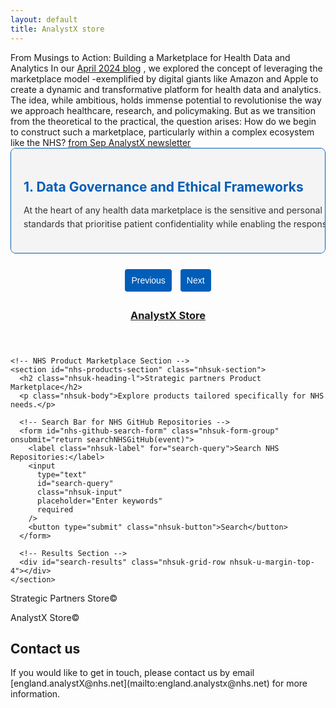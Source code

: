 ```yaml
--- 
layout: default
title: AnalystX store
---
```


<section class="nhsuk-section">
<head>
From Musings to Action: Building a Marketplace for Health Data and Analytics
</head>
<body>	In our <a href="https://www.linkedin.com/newsletters/analystx-news-7029621632147054592/">April 2024 blog</a> , we explored the concept of leveraging the marketplace model -exemplified by digital giants like Amazon and Apple to create a dynamic and transformative platform for health data and analytics. The idea, while ambitious, holds immense potential to revolutionise the way we approach healthcare, research, and policymaking. But as we transition from the theoretical to the practical, the question arises: How do we begin to construct such a marketplace, particularly within a complex ecosystem like the NHS? <a href="https://www.linkedin.com/pulse/september-2024-updates-analystx-rfbqe/?trackingId=4HbLlNskR5GtToACgCph0w%3D%3D">from Sep AnalystX newsletter</a></body>

<section> 
<html lang="en">
<head>
  <meta charset="UTF-8">
  <meta name="viewport" content="width=device-width, initial-scale=1.0">
  <title>NHS Health Data Marketplace Carousel</title>
  <link rel="stylesheet" href="https://design-system.digital.nhs.uk/cdn/v0.176.0/stylesheets/nhsd-frontend.css">
  <style>
    .carousel-container {
      max-width: 800px;
      margin: 0 auto;
      position: relative;
      overflow: hidden;
      border: 1px solid #005eb8;
      border-radius: 8px;
    }
    .carousel {
      display: flex;
      transition: transform 0.5s ease-in-out;
      width: 500%;
    }
    .carousel-item {
      flex: 1 0 100%;
      padding: 20px;
      box-sizing: border-box;
      background-color: #f4f4f4;
    }
    .carousel-title {
      font-size: 1.5em;
      color: #005eb8;
      margin-bottom: 10px;
    }
    .carousel-text {
      font-size: 1em;
      line-height: 1.6;
      color: #333;
    }
    .carousel-controls {
      text-align: center;
      margin: 20px 0;
    }
    .carousel-controls button {
      background-color: #005eb8;
      border: none;
      color: white;
      padding: 10px;
      margin: 5px;
      cursor: pointer;
      border-radius: 4px;
      font-size: 1em;
    }
    .carousel-controls button:focus {
      outline: none;
    }
  </style>
</head>
<body>
  <div class="carousel-container">
    <div class="carousel" id="carousel">
      <div class="carousel-item">
        <h2 class="carousel-title">1. Data Governance and Ethical Frameworks</h2>
        <p class="carousel-text">At the heart of any health data marketplace is the sensitive and personal nature of the data involved. Ensuring robust data governance is not just a technical necessity but a moral imperative. This means developing clear, enforceable policies around data security, privacy, and ethical use. The NHS, with its extensive and diverse datasets, must lead by example, establishing standards that prioritise patient confidentiality while enabling the responsible use of data for innovation.</p>
      </div>
      <div class="carousel-item">
        <h2 class="carousel-title">2. Public-Private Collaboration</h2>
        <p class="carousel-text">The marketplace model thrives on collaboration. In the context of health data, this means adopting strong public-private partnerships. The private sector brings technological innovation, agility, and a competitive edge, while the public sector offers oversight, access to comprehensive data, and a focus on public health outcomes. By working together, these sectors can create a platform that balances innovation with responsibility, driving both economic and health-related benefits.</p>
      </div>
      <div class="carousel-item">
        <h2 class="carousel-title">3. Interoperability and Integration</h2>
        <p class="carousel-text">One of the most significant barriers to creating a health data marketplace is the lack of interoperability between different IT systems. For the marketplace to function effectively, data must be able to flow seamlessly across different platforms and institutions. Developing and adopting interoperability standards is critical. This includes not only technical specifications but also agreements on data formats, exchange protocols, and semantic interoperability to ensure that data can be understood and utilised by all stakeholders.</p>
      </div>
      <div class="carousel-item">
        <h2 class="carousel-title">4. User-Centric Design</h2>
        <p class="carousel-text">For the marketplace to be successful, it must be designed with its end-users in mind - whether they are healthcare professionals, researchers, or patients. This requires a user-centric approach to design that prioritises ease of use, accessibility, and the specific needs of different user groups. Platforms should be intuitive, with clear interfaces and tools that make it easy to access, analyse, and share data. Engaging users in the design process can help ensure that the marketplace meets a wide range of needs and expectations.</p>
      </div>
      <div class="carousel-item">
        <h2 class="carousel-title">5. Innovation Ecosystem</h2>
        <p class="carousel-text">To stimulate the creation of new analytical tools and healthcare solutions, the marketplace must adopt an innovation ecosystem. This involves providing incentives such as funding, mentorship, and access to data for start-ups and innovators. By creating a supportive environment for experimentation and development, the marketplace can become a hub for cutting-edge healthcare solutions, much like the app ecosystems of Amazon and Apple.</p>
      </div>
    </div>
  </div>

  <div class="carousel-controls">
    <button onclick="prevSlide()">Previous</button>
    <button onclick="nextSlide()">Next</button>
  </div>

  <script>
    let currentIndex = 0;
    const totalSlides = document.querySelectorAll('.carousel-item').length;

    function showSlide(index) {
      const carousel = document.getElementById('carousel');
      if (index >= totalSlides) currentIndex = 0;
      if (index < 0) currentIndex = totalSlides - 1;
      carousel.style.transform = `translateX(-${currentIndex * 100}%)`;
    }

    function nextSlide() {
      currentIndex++;
      showSlide(currentIndex);
    }

    function prevSlide() {
      currentIndex--;
      showSlide(currentIndex);
    }

    // Auto-scroll functionality
    function startAutoScroll() {
      setInterval(() => {
        nextSlide();
      }, 5000); // Change slides every 5 seconds
    }

    startAutoScroll(); // Start auto-scrolling when the page loads
  </script>
</body>
</html>

</section>


<!-- AnalystX store --> 
  <section class="nhsuk-section">
<head>
  <meta charset="UTF-8">
  <meta name="viewport" content="width=device-width, initial-scale=1.0">
  <title>AnalystX store</title>
  <link rel="stylesheet" href="https://assets.nhs.uk/nhsuk-frontend/css/nhsuk.min.css">
</head>
<body>  
  <main class="nhsuk-width-container">
<!DOCTYPE html>
<html lang="en">
<head>
  <meta charset="UTF-8">
  <meta name="viewport" content="width=device-width, initial-scale=1.0">
  <title>NHS Solution Exchange Store</title>
  <link rel="stylesheet" href="https://assets.nhs.uk/nhsuk-frontend/css/nhsuk.min.css">
</head>
<body>
  <header class="nhsuk-header nhsuk-header--transactional">
    <div class="nhsuk-width-container">
      <div class="nhsuk-header__content">
        <h1 class="nhsuk-header__transactional-service-name">
          <a href="/" class="nhsuk-header__transactional-service-name--link">AnalystX Store</a>
        </h1>
      </div>
    </div>
  </header>
  
  <main class="nhsuk-width-container">
	 
    <!-- NHS Product Marketplace Section -->
    <section id="nhs-products-section" class="nhsuk-section">
      <h2 class="nhsuk-heading-l">Strategic partners Product Marketplace</h2>
      <p class="nhsuk-body">Explore products tailored specifically for NHS needs.</p>

      <!-- Search Bar for NHS GitHub Repositories -->
      <form id="nhs-github-search-form" class="nhsuk-form-group" onsubmit="return searchNHSGitHub(event)">
        <label class="nhsuk-label" for="search-query">Search NHS Repositories:</label>
        <input
          type="text"
          id="search-query"
          class="nhsuk-input"
          placeholder="Enter keywords"
          required
        />
        <button type="submit" class="nhsuk-button">Search</button>
      </form>

      <!-- Results Section -->
      <div id="search-results" class="nhsuk-grid-row nhsuk-u-margin-top-4"></div>
    </section>
  </main>
  
  <footer class="nhsuk-footer" role="contentinfo">
    <div class="nhsuk-width-container nhsuk-footer__content">
      <p class="nhsuk-footer__copyright">Strategic Partners  Store©</p>
    </div>
  </footer>

  <script src="https://assets.nhs.uk/nhsuk-frontend/js/nhsuk.min.js"></script>
</body>
</html>
  </main>
  
  <footer class="nhsuk-footer" role="contentinfo">
    <div class="nhsuk-width-container nhsuk-footer__content">
      <p class="nhsuk-footer__copyright">AnalystX Store©</p>
    </div>
  </footer>

  <script src="https://assets.nhs.uk/nhsuk-frontend/js/nhsuk.min.js"></script>
</body>
</html>
</section>



<h2>Contact us</h2>
If you would like to get in touch, please contact us by email [england.analystX@nhs.net](mailto:england.analystx@nhs.net) for more information.



